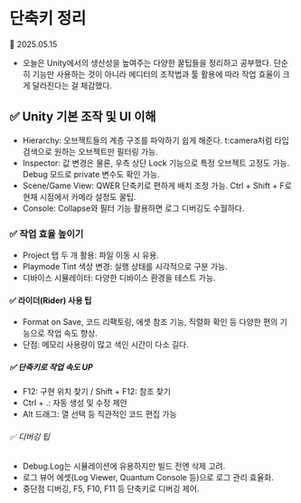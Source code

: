 # 단축키 정리
📅 2025.05.15

- 오늘은 Unity에서의 생산성을 높여주는 다양한 꿀팁들을 정리하고 공부했다. 단순히 기능만 사용하는 것이 아니라 에디터의 조작법과 툴 활용에 따라 작업 효율이 크게 달라진다는 걸 체감했다.

## ✅ Unity 기본 조작 및 UI 이해
- Hierarchy: 오브젝트들의 계층 구조를 파악하기 쉽게 해준다. t:camera처럼 타입 검색으로 원하는 오브젝트만 필터링 가능.
- Inspector: 값 변경은 물론, 우측 상단 Lock 기능으로 특정 오브젝트 고정도 가능. Debug 모드로 private 변수도 확인 가능.
- Scene/Game View: QWER 단축키로 편하게 배치 조정 가능. Ctrl + Shift + F로 현재 시점에서 카메라 설정도 꿀팁.
- Console: Collapse와 필터 기능 활용하면 로그 디버깅도 수월하다.

### ✅ 작업 효율 높이기
- Project 탭 두 개 활용: 파일 이동 시 유용.
- Playmode Tint 색상 변경: 실행 상태를 시각적으로 구분 가능.
- 디바이스 시뮬레이터: 다양한 디바이스 환경을 테스트 가능.

#### ✅ 라이더(Rider) 사용 팁
- Format on Save, 코드 리팩토링, 에셋 참조 기능, 직렬화 확인 등 다양한 편의 기능으로 작업 속도 향상.
- 단점: 메모리 사용량이 많고 색인 시간이 다소 길다.

##### ✅ 단축키로 작업 속도 UP
- F12: 구현 위치 찾기 / Shift + F12: 참조 찾기
- Ctrl + .: 자동 생성 및 수정 제안
- Alt 드래그: 열 선택 등 직관적인 코드 편집 가능

###### ✅ 디버깅 팁
- Debug.Log는 시뮬레이션에 유용하지만 빌드 전엔 삭제 고려.
- 로그 뷰어 에셋(Log Viewer, Quantum Console 등)으로 로그 관리 효율화.
- 중단점 디버깅, F5, F10, F11 등 단축키로 디버깅 제어.